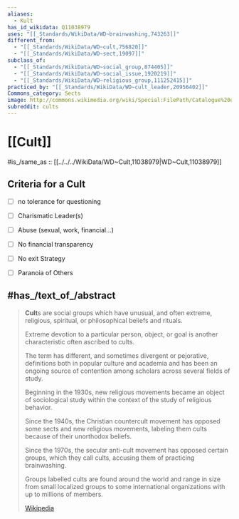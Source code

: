 ```yaml
---
aliases:
  - Kult
has_id_wikidata: Q11038979
uses: "[[_Standards/WikiData/WD~brainwashing,743263]]"
different_from:
  - "[[_Standards/WikiData/WD~cult,756820]]"
  - "[[_Standards/WikiData/WD~sect,19097]]"
subclass_of:
  - "[[_Standards/WikiData/WD~social_group,874405]]"
  - "[[_Standards/WikiData/WD~social_issue,1920219]]"
  - "[[_Standards/WikiData/WD~religious_group,111252415]]"
practiced_by: "[[_Standards/WikiData/WD~cult_leader,20956402]]"
Commons_category: Sects
image: http://commons.wikimedia.org/wiki/Special:FilePath/Catalogue%20of%20Sects.GIF
subreddit: cults
---
```


# [[Cult]] 

#is_/same_as :: [[../../../WikiData/WD~Cult,11038979|WD~Cult,11038979]] 

## Criteria for a Cult 

- [ ] no tolerance for questioning 
- [ ] Charismatic Leader(s) 
- [ ] Abuse (sexual, work, financial...) 
- [ ] No financial transparency 
- [ ] No exit Strategy 
- [ ] Paranoia of Others 



## #has_/text_of_/abstract 

> **Cult**s are social groups which have unusual, and often extreme, religious, spiritual, 
> or philosophical beliefs and rituals. 
> 
> Extreme devotion to a particular person, object, or goal 
> is another characteristic often ascribed to cults. 
> 
> The term has different, and sometimes divergent or pejorative, definitions 
> both in popular culture and academia 
> and has been an ongoing source of contention among scholars across several fields of study.
>
> Beginning in the 1930s, new religious movements became an object of sociological study 
> within the context of the study of religious behavior. 
> 
> Since the 1940s, the Christian countercult movement 
> has opposed some sects and new religious movements, 
> labeling them cults because of their unorthodox beliefs. 
> 
> Since the 1970s, the secular anti-cult movement has opposed certain groups, 
> which they call cults, accusing them of practicing brainwashing.
>
> Groups labelled cults are found around the world 
> and range in size from small localized groups 
> to some international organizations with up to millions of members.
>
> [Wikipedia](https://en.wikipedia.org/wiki/Cult) 

